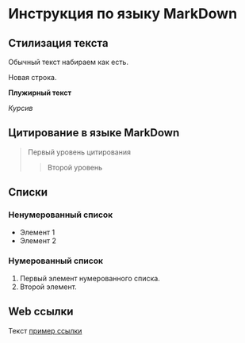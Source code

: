 # Инструкция по языку MarkDown

## Стилизация текста

Обычный текст набираем как есть.

Новая строка.

**Плужирный текст**

*Курсив*

## Цитирование в языке MarkDown

> Первый уровень цитирования
>> Второй уровень

## Списки
### Ненумерованный список 
* Элемент 1
* Элемент 2

### Нумерованный список 
1. Первый элемент нумерованного списка.
2. Второй элемент.

## Web ссылки
Текст [пример ссылки]("http.example."com" "Всплывающая подсказка")